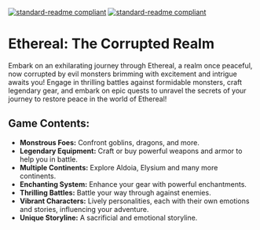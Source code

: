 [![standard-readme compliant](https://img.shields.io/badge/Return_To-Previous_Page-blueviolet.svg?style=flat-square?size=100)](./main.md) 
[![standard-readme compliant](https://img.shields.io/badge/Return_To-Wiki_Page-blue.svg?style=flat-square?size=100)](../main.md)

# Ethereal: The Corrupted Realm
Embark on an exhilarating journey through Ethereal, a realm once peaceful, now corrupted by evil monsters brimming with excitement and intrigue awaits you! Engage in thrilling battles against formidable monsters, craft legendary gear, and embark on epic quests to unravel the secrets of your journey to restore peace in the world of Ethereal!

## Game Contents:
- **Monstrous Foes:** Confront goblins, dragons, and more.
- **Legendary Equipment:** Craft or buy powerful weapons and armor to help you in battle.
- **Multiple Continents:** Explore Aldoia, Elysium and many more continents.
- **Enchanting System:** Enhance your gear with powerful enchantments.
- **Thrilling Battles:** Battle your way through against enemies.
- **Vibrant Characters:** Lively personalities, each with their own emotions and stories, influencing your adventure.
- **Unique Storyline:** A sacrificial and emotional storyline.
